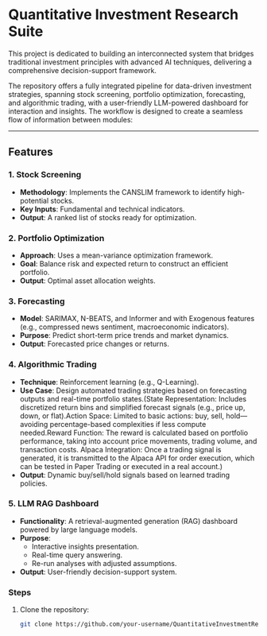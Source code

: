 # Quantitative Investment Research Suite

This project is dedicated to building an interconnected system that bridges traditional investment principles with advanced AI techniques, delivering a comprehensive decision-support framework.  

The repository offers a fully integrated pipeline for data-driven investment strategies, spanning stock screening, portfolio optimization, forecasting, and algorithmic trading, with a user-friendly LLM-powered dashboard for interaction and insights. The workflow is designed to create a seamless flow of information between modules:

---

## Features

### 1. **Stock Screening**
- **Methodology**: Implements the CANSLIM framework to identify high-potential stocks.  
- **Key Inputs**: Fundamental and technical indicators.  
- **Output**: A ranked list of stocks ready for optimization.

### 2. **Portfolio Optimization**
- **Approach**: Uses a mean-variance optimization framework.  
- **Goal**: Balance risk and expected return to construct an efficient portfolio.  
- **Output**: Optimal asset allocation weights.

### 3. **Forecasting**
- **Model**: SARIMAX, N-BEATS, and Informer and with Exogenous features (e.g., compressed news sentiment, macroeconomic indicators).  
- **Purpose**: Predict short-term price trends and market dynamics.  
- **Output**: Forecasted price changes or returns.

### 4. **Algorithmic Trading**
- **Technique**: Reinforcement learning (e.g., Q-Learning).  
- **Use Case**: Design automated trading strategies based on forecasting outputs and real-time portfolio states.(State Representation: Includes discretized return bins and simplified forecast signals (e.g., price up, down, or flat).Action Space: Limited to basic actions: buy, sell, hold—avoiding percentage-based complexities if less compute needed.Reward Function: The reward is calculated based on portfolio performance, taking into account price movements, trading volume, and transaction costs.
Alpaca Integration: Once a trading signal is generated, it is transmitted to the Alpaca API for order execution, which can be tested in Paper Trading or executed in a real account.)
- **Output**: Dynamic buy/sell/hold signals based on learned trading policies.

### 5. **LLM RAG Dashboard**
- **Functionality**: A retrieval-augmented generation (RAG) dashboard powered by large language models.  
- **Purpose**:  
  - Interactive insights presentation.  
  - Real-time query answering.  
  - Re-run analyses with adjusted assumptions.  
- **Output**: User-friendly decision-support system.

### Steps
1. Clone the repository:
   ```bash
   git clone https://github.com/your-username/QuantitativeInvestmentResearchSuite.git